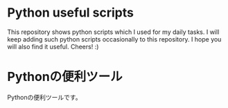 # Python useful scripts

This repository shows python scripts which I used for my daily tasks. I will keep adding such python scripts occasionally to this repository. I hope you will also find it useful. Cheers! :)

# Pythonの便利ツール

Pythonの便利ツールです。